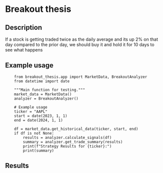 # Breakout thesis

## Description

If a stock is getting traded twice as the daily average and its up 2% on that day compared to the prior day, we should buy it and hold it for 10 days to see what happens

## Example usage

```[python]
    from breakout_thesis.app import MarketData, BreakoutAnalyzer
    from datetime import date

    """Main function for testing."""
    market_data = MarketData()
    analyzer = BreakoutAnalyzer()
    
    # Example usage
    ticker = "AAPL"
    start = date(2023, 1, 1)
    end = date(2024, 1, 1)
    
    df = market_data.get_historical_data(ticker, start, end)
    if df is not None:
        results = analyzer.calculate_signals(df)
        summary = analyzer.get_trade_summary(results)
        print(f"Strategy Results for {ticker}:")
        print(summary)
```

## Results
